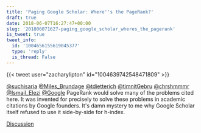 ```yaml
---
title: 'Paging Google Scholar: Where''s the PageRank?'
draft: true
date: 2018-06-07T16:27:47+00:00
slug: '201806071627-paging_google_scholar_wheres_the_pagerank'
is_tweet: true
tweet_info:
  id: '1004656155619045377'
  type: 'reply'
  is_thread: False
---
```




{{< tweet user="zacharylipton" id="1004639742548471809" >}}

[@suchisaria](https://x.com/suchisaria) [@Miles_Brundage](https://x.com/Miles_Brundage) [@tdietterich](https://x.com/tdietterich) [@timnitGebru](https://x.com/timnitGebru) [@chrshmmmr](https://x.com/chrshmmmr) [@Ismail_Elezi](https://x.com/Ismail_Elezi) [@Google](https://x.com/Google) PageRank would solve many of the problems cited here. It was invented for precisely to solve these problems in academic citations by Google founders. It's damn mystery to me why Google Scholar itself refused to use it side-by-side for h-index.

[Discussion](https://x.com/sytelus/status/1004656155619045377)
